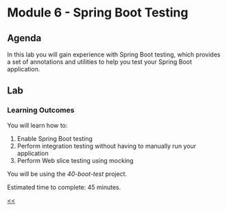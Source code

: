 # Module 6 - Spring Boot Testing
## Agenda
In this lab you will gain experience with Spring Boot testing, which provides a set of annotations and utilities to help you test your Spring Boot application.

## Lab
###  Learning Outcomes
You will learn how to:
1. Enable Spring Boot testing
2. Perform integration testing without having to manually run your application
3. Perform Web slice testing using mocking

You will be using the *40-boot-test* project.

Estimated time to complete: 45 minutes.

[<<](../README.md)
